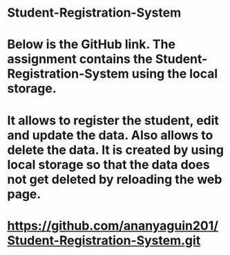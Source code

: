 # Student-Registration-System
# Below is the GitHub link. The assignment contains the Student-Registration-System using the local storage.
# It allows to register the student, edit and update the data. Also allows to delete the data. It is created by using local storage so that the data does not get deleted by reloading the web page.
# https://github.com/ananyaguin201/Student-Registration-System.git